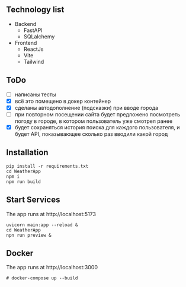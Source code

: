 ## Technology list
* Backend
    + FastAPI
    + SQLalchemy
* Frontend
    + ReactJs
    + Vite
    + Tailwind

## ToDo

- [ ] написаны тесты
- [x] всё это помещено в докер контейнер
- [x] сделаны автодополнение (подсказки) при вводе города
- [ ] при повторном посещении сайта будет предложено посмотреть погоду в городе, в котором пользователь уже смотрел ранее
- [x] будет сохраняться история поиска для каждого пользователя, и будет API, показывающее сколько раз вводили какой город

## Installation
```
pip install -r requirements.txt
cd WeatherApp
npm i
npm run build
```

## Start Services
The app runs at http://localhost:5173
```
uvicorn main:app --reload &   
cd WeatherApp
npn run preview &
```

## Docker
The app runs at http://localhost:3000
```
# docker-compose up --build  
```

